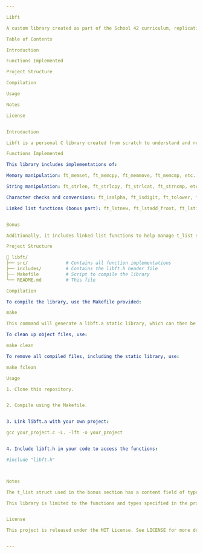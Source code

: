```yaml
---

Libft

A custom library created as part of the School 42 curriculum, replicating a subset of the C standard library functions with a few additional utility functions.

Table of Contents

Introduction

Functions Implemented

Project Structure

Compilation

Usage

Notes

License


Introduction

Libft is a personal C library created from scratch to understand and replicate several fundamental functions of the C standard library. This project serves as a foundation for all future projects at School 42, providing essential tools for managing strings, memory, linked lists, and more.

Functions Implemented

This library includes implementations of:

Memory manipulation: ft_memset, ft_memcpy, ft_memmove, ft_memcmp, etc.

String manipulation: ft_strlen, ft_strlcpy, ft_strlcat, ft_strncmp, etc.

Character checks and conversions: ft_isalpha, ft_isdigit, ft_tolower, ft_toupper, etc.

Linked list functions (bonus part): ft_lstnew, ft_lstadd_front, ft_lstiter, etc.


Bonus

Additionally, it includes linked list functions to help manage t_list structures.

Project Structure

📁 libft/
├── src/              # Contains all function implementations
├── includes/         # Contains the libft.h header file
├── Makefile          # Script to compile the library
└── README.md         # This file

Compilation

To compile the library, use the Makefile provided:

make

This command will generate a libft.a static library, which can then be linked to other projects.

To clean up object files, use:

make clean

To remove all compiled files, including the static library, use:

make fclean

Usage

1. Clone this repository.


2. Compile using the Makefile.


3. Link libft.a with your own project:

gcc your_project.c -L. -lft -o your_project


4. Include libft.h in your code to access the functions:

#include "libft.h"



Notes

The t_list struct used in the bonus section has a content field of type void*, allowing it to store data of any type.

This library is limited to the functions and types specified in the project requirements.


License

This project is released under the MIT License. See LICENSE for more details.


---
```

